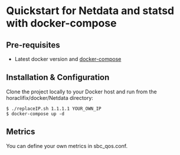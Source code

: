 # Quickstart for Netdata and statsd with docker-compose 

## Pre-requisites
* Latest docker version and [docker-compose](https://docs.docker.com/compose/install/)

## Installation & Configuration
Clone the project locally to your Docker host and run from the horaclifix/docker/Netdata directory:

	$ ./replaceIP.sh 1.1.1.1 YOUR_OWN_IP
    $ docker-compose up -d


## Metrics
You can define your own metrics in sbc_qos.conf.
